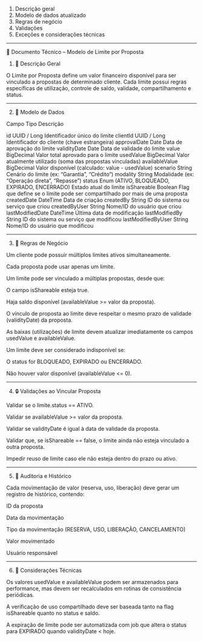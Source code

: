 

1. Descrição geral
2. Modelo de dados atualizado
3. Regras de negócio
4. Validações
5. Exceções e considerações técnicas




---

📄 Documento Técnico – Modelo de Limite por Proposta

1. 🧾 Descrição Geral

O Limite por Proposta define um valor financeiro disponível para ser vinculado a propostas de determinado cliente. Cada limite possui regras específicas de utilização, controle de saldo, validade, compartilhamento e status.


---

2. 🧱 Modelo de Dados

Campo	Tipo	Descrição

id	UUID / Long	Identificador único do limite
clientId	UUID / Long	Identificador do cliente (chave estrangeira)
approvalDate	Date	Data de aprovação do limite
validityDate	Date	Data de validade do limite
value	BigDecimal	Valor total aprovado para o limite
usedValue	BigDecimal	Valor atualmente utilizado (soma das propostas vinculadas)
availableValue	BigDecimal	Valor disponível (calculado: value - usedValue)
scenario	String	Cenário do limite (ex: “Garantia”, “Crédito”)
modality	String	Modalidade (ex: “Operação direta”, “Repasse”)
status	Enum (ATIVO, BLOQUEADO, EXPIRADO, ENCERRADO)	Estado atual do limite
isShareable	Boolean	Flag que define se o limite pode ser compartilhado por mais de uma proposta
createdDate	DateTime	Data de criação
createdBy	String	ID do sistema ou serviço que criou
createdByUser	String	Nome/ID do usuário que criou
lastModifiedDate	DateTime	Última data de modificação
lastModifiedBy	String	ID do sistema ou serviço que modificou
lastModifiedByUser	String	Nome/ID do usuário que modificou



---

3. 📜 Regras de Negócio

Um cliente pode possuir múltiplos limites ativos simultaneamente.

Cada proposta pode usar apenas um limite.

Um limite pode ser vinculado a múltiplas propostas, desde que:

O campo isShareable esteja true.

Haja saldo disponível (availableValue >= valor da proposta).


O vínculo de proposta ao limite deve respeitar o mesmo prazo de validade (validityDate) da proposta.

As baixas (utilizações) de limite devem atualizar imediatamente os campos usedValue e availableValue.

Um limite deve ser considerado indisponível se:

O status for BLOQUEADO, EXPIRADO ou ENCERRADO.

Não houver valor disponível (availableValue <= 0).




---

4. 🔒 Validações ao Vincular Proposta

Validar se o limite.status == ATIVO.

Validar se availableValue >= valor da proposta.

Validar se validityDate é igual à data de validade da proposta.

Validar que, se isShareable == false, o limite ainda não esteja vinculado a outra proposta.

Impedir reuso de limite caso ele não esteja dentro do prazo ou ativo.



---

5. 📘 Auditoria e Histórico

Cada movimentação de valor (reserva, uso, liberação) deve gerar um registro de histórico, contendo:

ID da proposta

Data da movimentação

Tipo da movimentação (RESERVA, USO, LIBERAÇÃO, CANCELAMENTO)

Valor movimentado

Usuário responsável




---

6. 🧠 Considerações Técnicas

Os valores usedValue e availableValue podem ser armazenados para performance, mas devem ser recalculados em rotinas de consistência periódicas.

A verificação de uso compartilhado deve ser baseada tanto na flag isShareable quanto no status e saldo.

A expiração de limite pode ser automatizada com job que altera o status para EXPIRADO quando validityDate < hoje.



